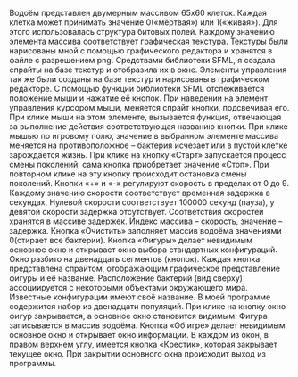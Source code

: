 Водоём представлен двумерным массивом 65x60 клеток. Каждая клетка может принимать значение 0(«мёртвая») или 1(«живая»). Для этого использовалась структура битовых полей. Каждому значению элемента массива соответствует графическая текстура. Текстуры были нарисованы мной с помощью графического редактора и хранятся в файле с разрешением png. Средствами библиотеки SFML, я создала спрайты на базе текстур и отобразила их в окне.
Элементы управления так же были созданы на базе текстур и нарисованы в графическом редакторе. С помощью функции библиотеки SFML отслеживается положение мыши и нажатие её кнопок. При наведении на элемент управления курсором мыши, меняется спрайт кнопки, подсвечивая его. При клике мыши на этом элементе, вызывается функция, отвечающая за выполнение действия соответствующая названию кнопки.
При клике мышью по игровому полю, значение в выбранном элементе массива меняется на противоположное – бактерия исчезает или в пустой клетке зарождается жизнь. 
При клике на кнопку «Старт» запускается процесс смены поколений, сама кнопка приобретает значение «Стоп». При повторном клике на эту кнопку происходит остановка смены поколений.
Кнопки «+» и «-» регулируют скорость в пределах от 0 до 9. Каждому значению скорости соответствует временная задержка в секундах. Нулевой скорости соответствует 100000 секунд (пауза), у девятой скорости задержка отсутствует. Соответствия скоростей хранятся в массиве задержек. Индекс массива – скорость, значение – задержка. 
Кнопка «Очистить» заполняет массив водоёма значениями 0(стирает все бактерии).
Кнопка «Фигуры» делает невидимым основное окно и открывает окно выбора стандартных конфигураций. Окно разбито на двенадцать сегментов (кнопок). Каждая кнопка представлена спрайтом, отображающим графическое представление фигуры и её название. Расположение бактерий (вид сверху) ассоциируется с некоторыми объектами окружающего мира. Известные конфигурации имеют своё название. В моей программе содержится набор из двенадцати популяций. При клике на кнопку окно фигур закрывается, а основное окно становится видимым. Фигура записывается в массив водоёма. 
Кнопка «Об игре» делает невидимым основное окно и открывает окно информации. 
В каждом из окон, в правом верхнем углу, имеется кнопка «Крестик», которая закрывает текущее окно. При закрытии основного окна происходит выход из программы.
